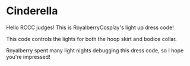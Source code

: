 # Cinderella

Hello RCCC judges! This is RoyalberryCosplay's light up dress code!

This code controls the lights for both the hoop skirt and bodice collar.

Royalberry spent many light nights debugging this dress code, so I hope you're impressed!
